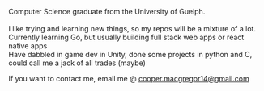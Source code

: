 Computer Science graduate from the University of Guelph.<br>
 <br>
I like trying and learning new things, so my repos will be a mixture of a lot.<br>
Currently learning Go, but usually building full stack web apps or react native apps<br>
Have dabbled in game dev in Unity, done some projects in python and C, could call me a jack of all trades (maybe)<br>

If you want to contact me, email me @ cooper.macgregor14@gmail.com<br>



